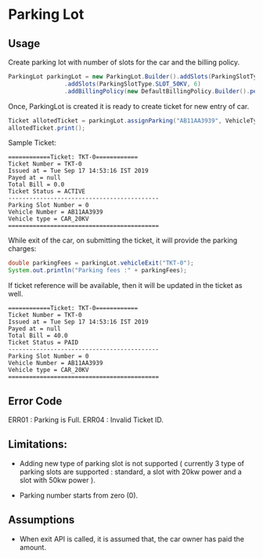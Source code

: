 # Parking Lot

## Usage

Create parking lot with number of slots for the car and the billing policy.

```java
ParkingLot parkingLot = new ParkingLot.Builder().addSlots(ParkingSlotType.SLOT_20KV, 6)
				.addSlots(ParkingSlotType.SLOT_50KV, 6)
				.addBillingPolicy(new DefaultBillingPolicy.Builder().perHour(10).build()).build();
```

Once, ParkingLot is created it is ready to create ticket for new entry of car.

```java
Ticket allotedTicket = parkingLot.assignParking("AB11AA3939", VehicleType.CAR_20KV);
allotedTicket.print();
```
Sample Ticket:

```
============Ticket: TKT-0============
Ticket Number = TKT-0
Issued at = Tue Sep 17 14:53:16 IST 2019
Payed at = null
Total Bill = 0.0
Ticket Status = ACTIVE
-------------------------------------------
Parking Slot Number = 0
Vehicle Number = AB11AA3939
Vehicle type = CAR_20KV
===========================================
```

While exit of the car, on submitting the ticket, it will provide the parking charges:

```java
double parkingFees = parkingLot.vehicleExit("TKT-0");
System.out.println("Parking fees :" + parkingFees);
```

If ticket reference will be available, then it will be updated in the ticket as well.

```
============Ticket: TKT-0============
Ticket Number = TKT-0
Issued at = Tue Sep 17 14:53:16 IST 2019
Payed at = null
Total Bill = 40.0
Ticket Status = PAID
-------------------------------------------
Parking Slot Number = 0
Vehicle Number = AB11AA3939
Vehicle type = CAR_20KV
===========================================
```

## Error Code
ERR01 : Parking is Full.
ERR04 : Invalid Ticket ID.

## Limitations:

* Adding new type of parking slot is not supported ( currently 3 type of parking slots are supported : standard, a slot with 20kw power and a slot with 50kw power ).

* Parking number starts from zero (0).

## Assumptions

* When exit API is called, it is assumed that, the car owner has paid the amount.
